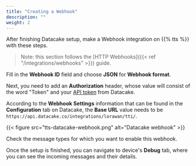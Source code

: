 ```yaml
---
title: "Creating a Webhook"
description: ""
weight: 2
---
```


After finishing Datacake setup, make a Webhook integration on {{% tts %}} with these steps.

<!--more-->

>Note: this section follows the [HTTP Webhooks]({{< ref "/integrations/webhooks" >}}) guide. 

Fill in the **Webhook ID** field and choose **JSON** for **Webhook format**. 

Next, you need to add an **Authorization** header, whose value will consist of the word "Token" and your [API token](https://docs.datacake.de/api/generate-access-token) from Datacake.

According to the **Webhook Settings** information that can be found in the **Configuration** tab on Datacake, the **Base URL** value needs to be `https://api.datacake.co/integrations/lorawan/tti/`.

{{< figure src="tts-datacake-webhook.png" alt="Datacake webhook" >}}

Check the message types for which you want to enable this webhook.

Once the setup is finished, you can navigate to device's **Debug** tab, where you can see the incoming messages and their details.
